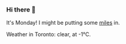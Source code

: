 ### Hi there :wave:

It's Monday! I might be putting some [miles](https://www.strava.com/athletes/889963) in.

Weather in Toronto: clear, at -1°C.
